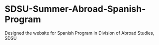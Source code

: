 # SDSU-Summer-Abroad-Spanish-Program
Designed the website for Spanish Program in Division of Abroad Studies, SDSU
